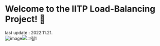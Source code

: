 # Welcome to the IITP Load-Balancing Project! 👋
last update : 2022.11.21. <br/>
![image](https://user-images.githubusercontent.com/59792475/202974297-1c76545a-e602-4a8c-bc3a-1bf94706f66a.png)![그림1](https://user-images.githubusercontent.com/59792475/202980027-902c6220-91fa-4bd7-8142-1bf9e29a9898.png)



